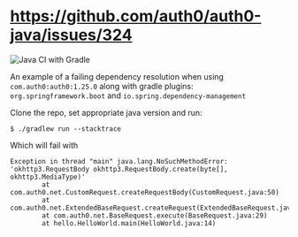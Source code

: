 https://github.com/auth0/auth0-java/issues/324
==============================================

![Java CI with Gradle](https://github.com/ivarprudnikov/test-auth0-java-dependency/workflows/Java%20CI%20with%20Gradle/badge.svg)

An example of a failing dependency resolution when using `com.auth0:auth0:1.25.0` along with 
gradle plugins: `org.springframework.boot` and `io.spring.dependency-management`

Clone the repo, set appropriate java version and run:

```
$ ./gradlew run --stacktrace
```

Which will fail with 

```
Exception in thread "main" java.lang.NoSuchMethodError: 'okhttp3.RequestBody okhttp3.RequestBody.create(byte[], okhttp3.MediaType)'
        at com.auth0.net.CustomRequest.createRequestBody(CustomRequest.java:50)
        at com.auth0.net.ExtendedBaseRequest.createRequest(ExtendedBaseRequest.java:49)
        at com.auth0.net.BaseRequest.execute(BaseRequest.java:29)
        at hello.HelloWorld.main(HelloWorld.java:14)
```